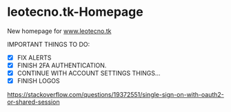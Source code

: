 # leotecno.tk-Homepage
New homepage for www.leotecno.tk

IMPORTANT THINGS TO DO:

- [X] FIX ALERTS
- [x] FINISH 2FA AUTHENTICATION.
- [x] CONTINUE WITH ACCOUNT SETTINGS THINGS...
- [X] FINISH LOGOS

https://stackoverflow.com/questions/19372551/single-sign-on-with-oauth2-or-shared-session

